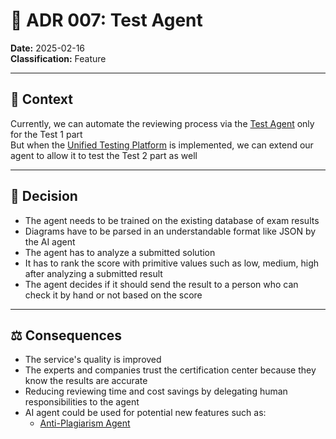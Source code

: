 # 📜 ADR 007: Test Agent

**Date:** 2025-02-16  
**Classification:** Feature

---

## 📌 Context

Currently, we can automate the reviewing process via the [Test Agent](0001-test-agent.md) only for the Test 1 part  
But when the [Unified Testing Platform](0006-unified-testing-platform.md) is implemented, we can extend our agent to allow it to test the Test 2 part as well

---

## 🎯 Decision

- The agent needs to be trained on the existing database of exam results
- Diagrams have to be parsed in an understandable format like JSON by the AI agent
- The agent has to analyze a submitted solution
- It has to rank the score with primitive values such as low, medium, high after analyzing a submitted result
- The agent decides if it should send the result to a person who can check it by hand or not based on the score

---

## ⚖️ Consequences

- The service's quality is improved
- The experts and companies trust the certification center because they know the results are accurate
- Reducing reviewing time and cost savings by delegating human responsibilities to the agent
- AI agent could be used for potential new features such as:
    - [Anti-Plagiarism Agent](0008-anti-plagiarism-agent.md)  
